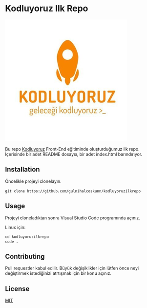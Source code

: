 # Kodluyoruz Ilk Repo
![Kodluyoruz](https://raw.githubusercontent.com/Kodluyoruz/taskforce/git/git/markdown-nedir-nasil-kullaniriz-/figures/kodluyoruz_logo.jpg)

Bu repo [Kodluyoruz](https://academy.patika.dev/courses/git/odev1) Front-End eğitiminde oluşturduğumuz ilk repo. İçerisinde bir adet README dosaysı, bir adet index.html barındırıyor.

## Installation
Öncelikle projeyi clonelayın.

`
git clone https://github.com/gulnihalcoskunn/kodluyoruzilkrepo
`

## Usage
Projeyi cloneladıktan sonra Visual Studio Code programında açınız.

Linux için:

```
cd kodluyoruzilkrepo 
code .
```

## Contributing
Pull requestler kabul edilir. Büyük değişiklikler için lütfen önce neyi değiştirmek istediğinizi atrtışmak için bir konu açınız.

## License

[MIT](https://opensource.org/license/mit/)

